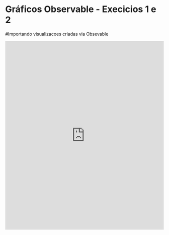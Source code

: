 # Gráficos Observable - Execicios 1 e 2
#Importando visualizacoes criadas via Obsevable
<iframe width="100%" height="600" frameborder="0"
  src="https://observablehq.com/embed/91650ce3d7ace1fd@303?cells=Exerc1%2CExerc2">
  </iframe>
  
